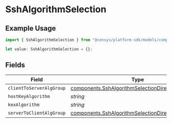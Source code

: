 # SshAlgorithmSelection

## Example Usage

```typescript
import { SshAlgorithmSelection } from "@censys/platform-sdk/models/components";

let value: SshAlgorithmSelection = {};
```

## Fields

| Field                                                                                                                      | Type                                                                                                                       | Required                                                                                                                   | Description                                                                                                                |
| -------------------------------------------------------------------------------------------------------------------------- | -------------------------------------------------------------------------------------------------------------------------- | -------------------------------------------------------------------------------------------------------------------------- | -------------------------------------------------------------------------------------------------------------------------- |
| `clientToServerAlgGroup`                                                                                                   | [components.SshAlgorithmSelectionDirectionAlgorithms](../../models/components/sshalgorithmselectiondirectionalgorithms.md) | :heavy_minus_sign:                                                                                                         | N/A                                                                                                                        |
| `hostKeyAlgorithm`                                                                                                         | *string*                                                                                                                   | :heavy_minus_sign:                                                                                                         | N/A                                                                                                                        |
| `kexAlgorithm`                                                                                                             | *string*                                                                                                                   | :heavy_minus_sign:                                                                                                         | N/A                                                                                                                        |
| `serverToClientAlgGroup`                                                                                                   | [components.SshAlgorithmSelectionDirectionAlgorithms](../../models/components/sshalgorithmselectiondirectionalgorithms.md) | :heavy_minus_sign:                                                                                                         | N/A                                                                                                                        |